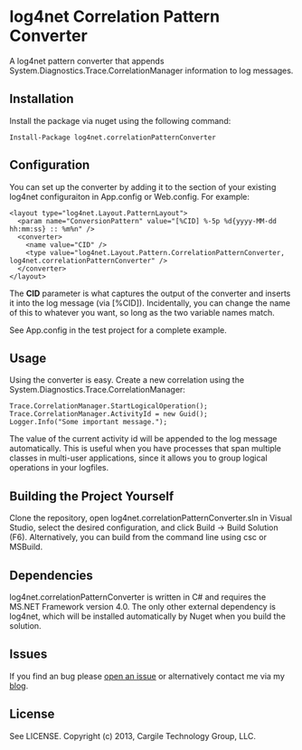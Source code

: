 log4net Correlation Pattern Converter
=====================================

A log4net pattern converter that appends System.Diagnostics.Trace.CorrelationManager information to log messages.

## Installation
Install the package via nuget using the following command:
```
Install-Package log4net.correlationPatternConverter
```

## Configuration
You can set up the converter by adding it to the <layout> section of your existing log4net configuraiton in App.config or Web.config. 
For example:
```
<layout type="log4net.Layout.PatternLayout">
  <param name="ConversionPattern" value="[%CID] %-5p %d{yyyy-MM-dd hh:mm:ss} :: %m%n" />
  <converter>
    <name value="CID" />
    <type value="log4net.Layout.Pattern.CorrelationPatternConverter, log4net.correlationPatternConverter" />
  </converter>
</layout>
```

The **CID** parameter is what captures the output of the converter and inserts it into the log message (via [%CID]). Incidentally, you 
can change the name of this to whatever you want, so long as the two variable names match.

See App.config in the test project for a complete example.

## Usage 
Using the converter is easy. Create a new correlation using the System.Diagnostics.Trace.CorrelationManager:
```
Trace.CorrelationManager.StartLogicalOperation();
Trace.CorrelationManager.ActivityId = new Guid();
Logger.Info("Some important message.");
```

The value of the current activity id will be appended to the log message automatically. This is useful when you have processes that span 
multiple classes in multi-user applications, since it allows you to group logical operations in your logfiles.

## Building the Project Yourself
Clone the repository, open log4net.correlationPatternConverter.sln in Visual Studio, select the desired configuration, and click Build -> 
Build Solution (F6). Alternatively, you can build from the command line using csc or MSBuild.

## Dependencies
log4net.correlationPatternConverter is written in C# and requires the MS.NET Framework version 4.0. The only other external dependency
is log4net, which will be installed automatically by Nuget when you build the solution.

## Issues
If you find an bug please [open an issue](https://github.com/kcargile/log4net.correlationPatternConverter/issues) or alternatively contact 
me via my [blog](http://www.kriscargile.com).

## License
See LICENSE. Copyright (c) 2013, Cargile Technology Group, LLC.
